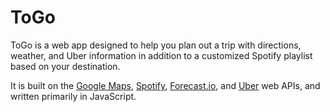 # ToGo
ToGo is a web app designed to help you plan out a trip with directions, weather, and Uber information in addition to a customized Spotify playlist based on your destination.

It is built on the [Google Maps](), [Spotify](), [Forecast.io](), and [Uber]() web APIs, and written primarily in JavaScript.
